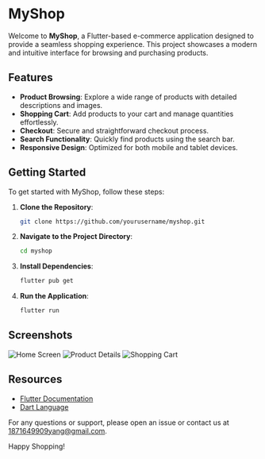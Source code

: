 # MyShop

Welcome to **MyShop**, a Flutter-based e-commerce application designed to provide a seamless shopping experience. This project showcases a modern and intuitive interface for browsing and purchasing products.

## Features

- **Product Browsing**: Explore a wide range of products with detailed descriptions and images.
- **Shopping Cart**: Add products to your cart and manage quantities effortlessly.
- **Checkout**: Secure and straightforward checkout process.
- **Search Functionality**: Quickly find products using the search bar.
- **Responsive Design**: Optimized for both mobile and tablet devices.

## Getting Started

To get started with MyShop, follow these steps:

1. **Clone the Repository**:
    ```sh
    git clone https://github.com/yourusername/myshop.git
    ```
2. **Navigate to the Project Directory**:
    ```sh
    cd myshop
    ```
3. **Install Dependencies**:
    ```sh
    flutter pub get
    ```
4. **Run the Application**:
    ```sh
    flutter run
    ```

## Screenshots

![Home Screen](screenshots/home.png)
![Product Details](screenshots/product_details.png)
![Shopping Cart](screenshots/cart.png)

## Resources

- [Flutter Documentation](https://docs.flutter.dev/)
- [Dart Language](https://dart.dev/)

For any questions or support, please open an issue or contact us at 1871649909yang@gmail.com.

Happy Shopping!
